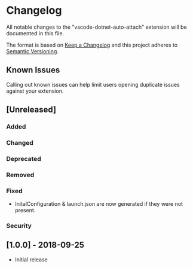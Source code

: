 # Changelog

All notable changes to the "vscode-dotnet-auto-attach" extension will be documented in this file.

The format is based on [Keep a Changelog](http://keepachangelog.com/en/1.0.0/)
and this project adheres to [Semantic Versioning](http://semver.org/spec/v2.0.0.html).

## Known Issues

Calling out known issues can help limit users opening duplicate issues against your extension.

## [Unreleased]

### Added

### Changed

### Deprecated

### Removed

### Fixed

- InitalConfiguration & launch.json are now generated if they were not present.

### Security

## [1.0.0] - 2018-09-25

- Initial release
